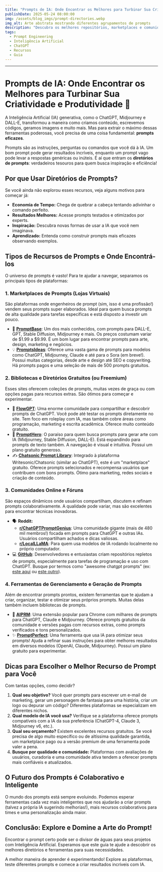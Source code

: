 ```yaml
---
title: "Prompts de IA: Onde Encontrar os Melhores para Turbinar Sua Criatividade e Produtividade"
publishDate: 2025-05-24 08:00:00
img: /assets/blog_imgs/prompt-directories.webp
img_alt: Arte abstrata mostrando diferentes agrupamentos de prompts
description: "Descubra os melhores repositórios, marketplaces e comunidades para encontrar prompts de alta qualidade para ChatGPT, Gemini, Midjourney e outros modelos de IA."
tags:
  - Prompt Engineering
  - Inteligência Artificial
  - ChatGPT
  - Recursos
  - Guia
---
```


---
# **Prompts de IA: Onde Encontrar os Melhores para Turbinar Sua Criatividade e Produtividade 🚀**

A Inteligência Artificial (IA) generativa, como o ChatGPT, Midjourney e DALL-E, transformou a maneira como criamos conteúdo, escrevemos códigos, geramos imagens e muito mais. Mas para extrair o máximo dessas ferramentas poderosas, você precisa de uma coisa fundamental: **prompts eficazes**.

Prompts são as instruções, perguntas ou comandos que você dá à IA. Um bom prompt pode gerar resultados incríveis, enquanto um prompt vago pode levar a respostas genéricas ou inúteis. É aí que entram os **diretórios de prompts**: verdadeiros tesouros para quem busca inspiração e eficiência\!

## **Por que Usar Diretórios de Prompts?**

Se você ainda não explorou esses recursos, veja alguns motivos para começar já:

* **Economia de Tempo:** Chega de quebrar a cabeça tentando adivinhar o comando perfeito.  
* **Resultados Melhores:** Acesse prompts testados e otimizados por experts.  
* **Inspiração:** Descubra novas formas de usar a IA que você nem imaginava.  
* **Aprendizado:** Entenda como construir prompts mais eficazes observando exemplos.

## **Tipos de Recursos de Prompts e Onde Encontrá-los**

O universo de prompts é vasto\! Para te ajudar a navegar, separamos os principais tipos de plataformas:

### **1\. Marketplaces de Prompts (Lojas Virtuais)**

São plataformas onde engenheiros de prompt (sim, isso é uma profissão\!) vendem seus prompts super elaborados. Ideal para quem busca prompts de alta qualidade para tarefas específicas e está disposto a investir um pouco.

* 🌟 [**PromptBase**](https://promptbase.com/): Um dos mais conhecidos, com prompts para DALL-E, GPT, Stable Diffusion, Midjourney e mais. Os preços costumam variar de $1.99 a $9.99. É um bom lugar para encontrar prompts para arte, design, marketing e negócios.  
* 💡 [**PromptsIdeas**](https://promptsideas.com/): Oferece uma vasta gama de prompts para modelos como ChatGPT, Midjourney, Claude e até para o Sora (em breve\!). Possui muitas categorias, desde arte e design até SEO e copywriting. Há prompts pagos e uma seleção de mais de 500 prompts gratuitos.

### **2\. Bibliotecas e Diretórios Gratuitos (ou Freemium)**

Esses sites oferecem coleções de prompts, muitas vezes de graça ou com opções pagas para recursos extras. São ótimos para começar e experimentar.

* 🌊 [**FlowGPT**](https://flowgpt.com/): Uma enorme comunidade para compartilhar e descobrir prompts de ChatGPT. Você pode até testar os prompts diretamente no site. Tem foco em roleplay com IA, mas também cobre áreas como programação, marketing e escrita acadêmica. Oferece muito conteúdo gratuito.  
* 🎨 [**PromptHero**](https://prompthero.com/): O paraíso para quem busca prompts para gerar arte com IA (Midjourney, Stable Diffusion, DALL-E). Está expandindo para prompts de texto também. A navegação é visual e intuitiva. Possui um plano gratuito generoso.  
* ✍️ [**Chatsonic Prompt Library**](https://writesonic.com/chatsonic-prompt-marketplace): Integrado à plataforma Writesonic/Chatsonic (similar ao ChatGPT), este é um "marketplace" gratuito. Oferece prompts selecionados e recompensa usuários que contribuem com bons prompts. Ótimo para marketing, redes sociais e criação de conteúdo.

### **3\. Comunidades Online e Fóruns**

São espaços dinâmicos onde usuários compartilham, discutem e refinam prompts colaborativamente. A qualidade pode variar, mas são excelentes para encontrar técnicas inovadoras.

* 🗣️ **Reddit:**  
  * [**r/ChatGPTPromptGenius**](https://www.reddit.com/r/ChatGPTPromptGenius/): Uma comunidade gigante (mais de 480 mil membros\!) focada em prompts para ChatGPT e outras IAs. Usuários compartilham achados e dicas valiosas.  
  * [**r/LocalLLaMA**](https://www.reddit.com/r/LocalLLaMA/): Para quem usa modelos de IA rodando localmente no próprio computador.  
* 💻 [**GitHub**](https://github.com/): Desenvolvedores e entusiastas criam repositórios repletos de prompts, especialmente para tarefas de programação e uso com ChatGPT. Busque por termos como "awesome chatgpt prompts" (ex: [este aqui](https://github.com/awesome-chatgpt-prompts/awesome-chatgpt-prompts-github) ou [este outro](https://github.com/ai-boost/awesome-prompts)).

### **4\. Ferramentas de Gerenciamento e Geração de Prompts**

Além de encontrar prompts prontos, existem ferramentas que te ajudam a criar, organizar, testar e otimizar seus próprios prompts. Muitas delas também incluem bibliotecas de prompts.

* 🚀 [**AIPRM**](https://www.aiprm.com/): Uma extensão popular para Chrome com milhares de prompts para ChatGPT, Claude e Midjourney. Oferece prompts gratuitos da comunidade e versões pagas com recursos extras, como prompts verificados e tons personalizados.  
* ✨ [**PromptPerfect**](https://promptperfect.com/): Uma ferramenta que usa IA para otimizar seus prompts\! Ajuda a refinar suas instruções para obter melhores resultados em diversos modelos (OpenAI, Claude, Midjourney). Possui um plano gratuito para experimentar.

## **Dicas para Escolher o Melhor Recurso de Prompt para Você**

Com tantas opções, como decidir?

1. **Qual seu objetivo?** Você quer prompts para escrever um e-mail de marketing, gerar um personagem de fantasia para uma história, criar um logo ou depurar um código? Diferentes plataformas se especializam em diferentes nichos.  
2. **Qual modelo de IA você usa?** Verifique se a plataforma oferece prompts compatíveis com a IA da sua preferência (ChatGPT-4, Claude 3, Midjourney v6, etc.).  
3. **Qual seu orçamento?** Existem excelentes recursos gratuitos. Se você precisa de algo muito específico ou de altíssima qualidade garantida, um marketplace pago ou a versão premium de uma ferramenta pode valer a pena.  
4. **Busque por qualidade e comunidade:** Plataformas com avaliações de usuários, curadoria e uma comunidade ativa tendem a oferecer prompts mais confiáveis e atualizados.

## **O Futuro dos Prompts é Colaborativo e Inteligente**

O mundo dos prompts está sempre evoluindo. Podemos esperar ferramentas cada vez mais inteligentes que nos ajudarão a criar prompts (talvez a própria IA sugerindo melhorias\!), mais recursos colaborativos para times e uma personalização ainda maior.

## **Conclusão: Explore e Domine a Arte do Prompt\!**

Encontrar o prompt certo pode ser o divisor de águas para seus projetos com Inteligência Artificial. Esperamos que este guia te ajude a descobrir os melhores diretórios e ferramentas para suas necessidades.

A melhor maneira de aprender é experimentando\! Explore as plataformas, teste diferentes prompts e comece a criar resultados incríveis com IA.